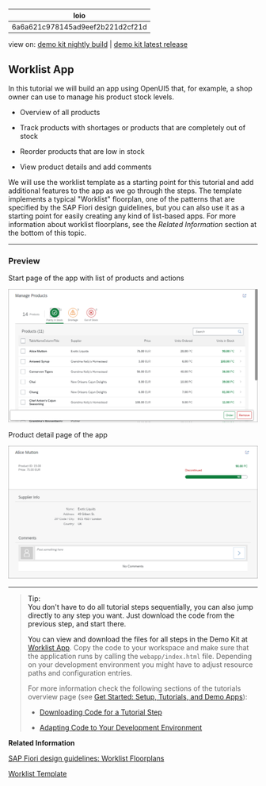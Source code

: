<!-- loio6a6a621c978145ad9eef2b221d2cf21d -->

| loio |
| -----|
| 6a6a621c978145ad9eef2b221d2cf21d |

<div id="loio">

view on: [demo kit nightly build](https://openui5nightly.hana.ondemand.com/#/topic/6a6a621c978145ad9eef2b221d2cf21d) | [demo kit latest release](https://openui5.hana.ondemand.com/#/topic/6a6a621c978145ad9eef2b221d2cf21d)</div>

## Worklist App

In this tutorial we will build an app using OpenUI5 that, for example, a shop owner can use to manage his product stock levels.

-   Overview of all products

-   Track products with shortages or products that are completely out of stock

-   Reorder products that are low in stock

-   View product details and add comments


We will use the worklist template as a starting point for this tutorial and add additional features to the app as we go through the steps. The template implements a typical "Worklist" floorplan, one of the patterns that are specified by the SAP Fiori design guidelines, but you can also use it as a starting point for easily creating any kind of list-based apps. For more information about worklist floorplans, see the *Related Information* section at the bottom of this topic.

***

### Preview

   
  
<a name="loio6a6a621c978145ad9eef2b221d2cf21d__fig_swx_sgp_zt"/>Start page of the app with list of products and actions

 ![](loio016d473029e04ec9be5ed43fa897e69b_HiRes.png "Start page of the app with list of products and actions") 

   
  
<a name="loio6a6a621c978145ad9eef2b221d2cf21d__fig_wnz_wgp_zt"/>Product detail page of the app

 ![](loioa517fe596aa04b4d8d080fbf6168cf40_HiRes.png "Product detail page of the app") 

***

> Tip:  
> You don't have to do all tutorial steps sequentially, you can also jump directly to any step you want. Just download the code from the previous step, and start there.
> 
> You can view and download the files for all steps in the Demo Kit at [Worklist App](https://openui5.hana.ondemand.com/#/entity/sap.m.tutorial.worklist). Copy the code to your workspace and make sure that the application runs by calling the `webapp/index.html` file. Depending on your development environment you might have to adjust resource paths and configuration entries.
> 
> For more information check the following sections of the tutorials overview page \(see [Get Started: Setup, Tutorials, and Demo Apps](Get_Started_Setup,_Tutorials,_and_Demo_Apps_8b49fc1.md)\):
> 
> -   [Downloading Code for a Tutorial Step](Get_Started_Setup,_Tutorials,_and_Demo_Apps_8b49fc1.md#loio8b49fc198bf04b2d9800fc37fecbb218__tutorials_download)
> 
> -   [Adapting Code to Your Development Environment](Get_Started_Setup,_Tutorials,_and_Demo_Apps_8b49fc1.md#loio8b49fc198bf04b2d9800fc37fecbb218__tutorials_adaptation)

**Related Information**  


[SAP Fiori design guidelines: Worklist Floorplans](https://experience.sap.com/fiori-design/floorplans/work-list/)

[Worklist Template](Worklist_Template_a77f2d2.md)

